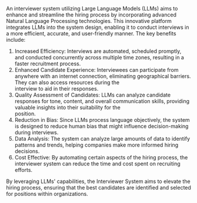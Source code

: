  An interviewer system utilizing Large Language Models (LLMs) aims to enhance and streamline the hiring process by incorporating advanced Natural Language Processing technologies. This innovative platform integrates LLMs into the system design, enabling it to conduct interviews in a more efficient, accurate, and user-friendly manner. The key benefits include:

1.  Increased Efficiency: Interviews are automated, scheduled promptly, and conducted concurrently across multiple time zones, resulting in a faster recruitment process.
2.  Enhanced Candidate Experience: Interviewees can participate from anywhere with an internet connection, eliminating geographical barriers. They can also access resources during the 	 
    interview to aid in their responses.
3.  Quality Assessment of Candidates: LLMs can analyze candidate responses for tone, content, and overall communication skills, providing valuable insights into their suitability for the 	 
    position.
4.  Reduction in Bias: Since LLMs process language objectively, the system is designed to reduce human bias that might influence decision-making during interviews.
5.  Data Analysis: The system can analyze large amounts of data to identify patterns and trends, helping companies make more informed hiring decisions.
6.  Cost Effective: By automating certain aspects of the hiring process, the interviewer system can reduce the time and cost spent on recruiting efforts.

By leveraging LLMs' capabilities, the Interviewer System aims to elevate the hiring process, ensuring that the best candidates are identified and selected for positions within organizations.
